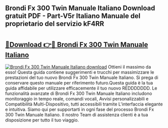## Brondi Fx 300 Twin Manuale Italiano Download gratuit PDF - Part-V5r Italiano Manuale del proprietario del servizio kF4RR

# <h2><a href="http://df9kjug.blite.top/?on=Brondi+Fx+300+Twin+Manuale+Italiano">🔗Download 👉🔴 Brondi Fx 300 Twin Manuale Italiano</a></h2>

[![Brondi Fx 300 Twin Manuale Italiano download](https://i.imgur.com/lujVjoI.png)](http://df9kjug.blite.top/?on=Brondi+Fx+300+Twin+Manuale+Italiano)
Ottieni il massimo da esso! Questa guida contiene suggerimenti e trucchi per massimizzare le prestazioni del tuo nuovo Brondi Fx 300 Twin Manuale Italiano. Si prega di conservare questo manuale per riferimento futuro.Questa guida è la tua guida affidabile per utilizzare efficacemente il tuo nuovo REDDDDDDD. Le funzionalità avanzate di Brondi Fx 300 Twin Manuale Italiano includono monitoraggio in tempo reale, comandi vocali, Avvisi personalizzabili e Compatibilità Multi-Dispositivo, tutti accessibili tramite L'interfaccia elegante e intuitiva. Siamo qui per supportarti in ogni fase del processo Brondi Fx 300 Twin Manuale Italiano. Il nostro Team di assistenza clienti è a tua disposizione per tutto il tuo viaggio.

